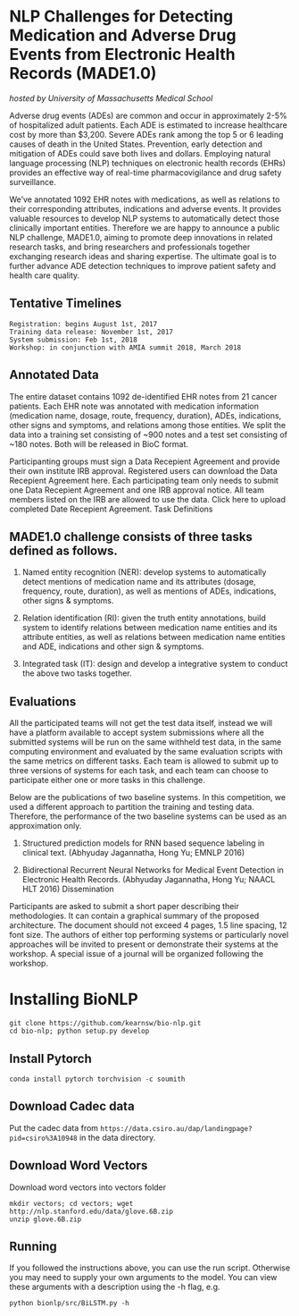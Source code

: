 # NLP Challenges for Detecting Medication and Adverse Drug Events from Electronic Health Records (MADE1.0)
_hosted by University of Massachusetts Medical School_

Adverse drug events (ADEs) are common and occur in approximately 2-5% of hospitalized adult patients. Each ADE is estimated to increase healthcare cost by more than $3,200. Severe ADEs rank among the top 5 or 6 leading causes of death in the United States. Prevention, early detection and mitigation of ADEs could save both lives and dollars. Employing natural language processing (NLP) techniques on electronic health records (EHRs) provides an effective way of real-time pharmacovigilance and drug safety surveillance.

We’ve annotated 1092 EHR notes with medications, as well as relations to their corresponding attributes, indications and adverse events. It provides valuable resources to develop NLP systems to automatically detect those clinically important entities. Therefore we are happy to announce a public NLP challenge, MADE1.0, aiming to promote deep innovations in related research tasks, and bring researchers and professionals together exchanging research ideas and sharing expertise. The ultimate goal is to further advance ADE detection techniques to improve patient safety and health care quality.

## Tentative Timelines

    Registration: begins August 1st, 2017
    Training data release: November 1st, 2017
    System submission: Feb 1st, 2018
    Workshop: in conjunction with AMIA summit 2018, March 2018

## Annotated Data

The entire dataset contains 1092 de-identified EHR notes from 21 cancer patients. Each EHR note was annotated with medication information (medication name, dosage, route, frequency, duration), ADEs, indications, other signs and symptoms, and relations among those entities. We split the data into a training set consisting of ~900 notes and a test set consisting of ~180 notes. Both will be released in BioC format.

Participanting groups must sign a Data Recepient Agreement and provide their own institute IRB approval. Registered users can download the Data Recepient Agreement here. Each participating team only needs to submit one Data Recepient Agreement and one IRB approval notice. All team members listed on the IRB are allowed to use the data. Click here to upload completed Date Recepient Agreement. 
Task Definitions

## MADE1.0 challenge consists of three tasks defined as follows.

1. Named entity recognition (NER): develop systems to automatically detect mentions of medication name and its attributes (dosage, frequency, route, duration), as well as mentions of ADEs, indications, other signs & symptoms.

2. Relation identification (RI): given the truth entity annotations, build system to identify relations between medication name entities and its attribute entities, as well as relations between medication name entities and ADE, indications and other sign & symptoms.

3. Integrated task (IT): design and develop a integrative system to conduct the above two tasks together.

## Evaluations

All the participated teams will not get the test data itself, instead we will have a platform available to accept system submissions where all the submitted systems will be run on the same withheld test data, in the same computing environment and evaluated by the same evaluation scripts with the same metrics on different tasks. Each team is allowed to submit up to three versions of systems for each task, and each team can choose to participate either one or more tasks in this challenge.

Below are the publications of two baseline systems. In this competition, we used a different approach to partition the training and testing data. Therefore, the performance of the two baseline systems can be used as an approximation only.

1. Structured prediction models for RNN based sequence labeling in clinical text. (Abhyuday Jagannatha, Hong Yu; EMNLP 2016)

2. Bidirectional Recurrent Neural Networks for Medical Event Detection in Electronic Health Records. (Abhyuday Jagannatha, Hong Yu; NAACL HLT 2016)
Dissemination

Participants are asked to submit a short paper describing their methodologies. It can contain a graphical summary of the proposed architecture. The document should not exceed 4 pages, 1.5 line spacing, 12 font size. The authors of either top performing systems or particularly novel approaches will be invited to present or demonstrate their systems at the workshop. A special issue of a journal will be organized following the workshop.

# Installing BioNLP
```
git clone https://github.com/kearnsw/bio-nlp.git
cd bio-nlp; python setup.py develop
```

## Install Pytorch
`conda install pytorch torchvision -c soumith`

## Download Cadec data
Put the cadec data from `https://data.csiro.au/dap/landingpage?pid=csiro%3A10948` in the data directory.

## Download Word Vectors
Download word vectors into vectors folder
```
mkdir vectors; cd vectors; wget http://nlp.stanford.edu/data/glove.6B.zip
unzip glove.6B.zip
```

## Running 
If you followed the instructions above, you can use the run script. Otherwise you may need to supply your own arguments to the model. You can view these arguments with a description using the -h flag, e.g.
```
python bionlp/src/BiLSTM.py -h
``` 
